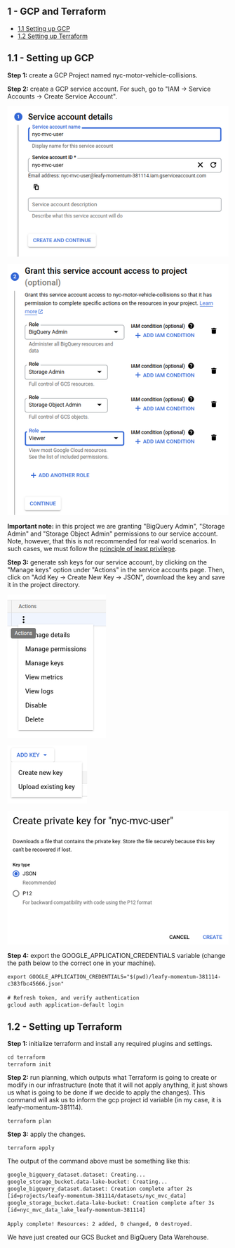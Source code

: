 ## 1 - GCP and Terraform

* [1.1 Setting up GCP](#11---setting-up-gcp)
* [1.2 Setting up Terraform](#12---setting-up-terraform)

## 1.1 - Setting up GCP

**Step 1:** create a GCP Project named nyc-motor-vehicle-collisions.

**Step 2:** create a GCP service account. For such, go to "IAM -> Service Accounts -> Create Service Account".

![](./img/service-account1.png)

![](./img/service-account2.png)

**Important note:** in this project we are granting "BigQuery Admin", "Storage Admin" and "Storage Object Admin" permissions to our service account. Note, however, that this is not recommended for real world scenarios. In such cases, we must follow the [principle of least privilege](https://cloud.google.com/blog/products/application-development/least-privilege-for-cloud-functions-using-cloud-iam).

**Step 3:** generate ssh keys for our service account, by clicking on the "Manage keys" option under "Actions" in the service accounts page. Then, click on "Add Key -> Create New Key -> JSON", download the key and save it in the project directory.

![](./img/service-account3.png)

![](./img/service-account4.png)

![](./img/service-account5.png)

**Step 4:** export the GOOGLE_APPLICATION_CREDENTIALS variable (change the path below to the correct one in your machine).

```
export GOOGLE_APPLICATION_CREDENTIALS="$(pwd)/leafy-momentum-381114-c383fbc45666.json"

# Refresh token, and verify authentication
gcloud auth application-default login
```

## 1.2 - Setting up Terraform

**Step 1:** initialize terraform and install any required plugins and settings.
```
cd terraform
terraform init
```

**Step 2:** run planning, which outputs what Terraform is going to create or modify in our infrastructure (note that it will not apply anything, it just shows us what is going to be done if we decide to apply the changes). This command will ask us to inform the gcp project id variable (in my case, it is leafy-momentum-381114).
```
terraform plan
```

**Step 3:** apply the changes.
```
terraform apply
```

The output of the command above must be something like this:
```
google_bigquery_dataset.dataset: Creating...
google_storage_bucket.data-lake-bucket: Creating...
google_bigquery_dataset.dataset: Creation complete after 2s [id=projects/leafy-momentum-381114/datasets/nyc_mvc_data]
google_storage_bucket.data-lake-bucket: Creation complete after 3s [id=nyc_mvc_data_lake_leafy-momentum-381114]

Apply complete! Resources: 2 added, 0 changed, 0 destroyed.
```

We have just created our GCS Bucket and BigQuery Data Warehouse.